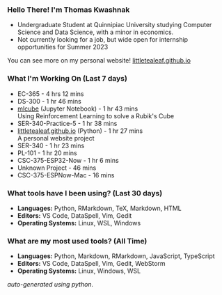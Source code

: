 
### Hello There! I'm Thomas Kwashnak

- Undergraduate Student at Quinnipiac University studying Computer Science and Data Science, with a minor in economics.
- Not currently looking for a job, but wide open for internship opportunities for Summer 2023

You can see more on my personal website! [littletealeaf.github.io](https://littletealeaf.github.io)

### What I'm Working On (Last 7 days)
<ul><li>EC-365 - 4 hrs 12 mins</li><li>DS-300 - 1 hr 46 mins</li><li><a href="https://github.com/LittleTealeaf/mlcube">mlcube</a> (Jupyter Notebook) - 1 hr 43 mins<br>Using Reinforcement Learning to solve a Rubik's Cube</li><li>SER-340-Practice-5 - 1 hr 38 mins</li><li><a href="https://github.com/LittleTealeaf/littletealeaf.github.io">littletealeaf.github.io</a> (Python) - 1 hr 27 mins<br>A personal website project</li><li>SER-340 - 1 hr 23 mins</li><li>PL-101 - 1 hr 20 mins</li><li>CSC-375-ESP32-Now - 1 hr 6 mins</li><li>Unknown Project - 46 mins</li><li>CSC-375-ESPNow-Mac - 16 mins</li></ul>

### What tools have I been using? (Last 30 days)
- **Languages:** Python, RMarkdown, TeX, Markdown, HTML
- **Editors:** VS Code, DataSpell, Vim, Gedit
- **Operating Systems:** Linux, WSL, Windows

### What are my most used tools? (All Time)
- **Languages:** Python, Markdown, RMarkdown, JavaScript, TypeScript
- **Editors:** VS Code, DataSpell, Vim, Gedit, WebStorm
- **Operating Systems:** Linux, Windows, WSL

*auto-generated using python.*
